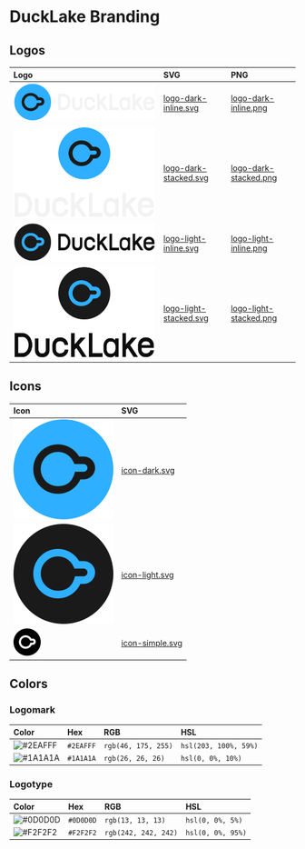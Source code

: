 # DuckLake Branding

## Logos

| Logo                                                    | SVG                                                        | PNG                                                        |
| :------------------------------------------------------ | :--------------------------------------------------------- | :--------------------------------------------------------- |
| ![logo-dark-inline](logos/svg/logo-dark-inline.svg)     | [logo-dark-inline.svg](logos/svg/logo-dark-inline.svg)     | [logo-dark-inline.png](logos/png/logo-dark-inline.png)     |
| ![logo-dark-stacked](logos/svg/logo-dark-stacked.svg)   | [logo-dark-stacked.svg](logos/svg/logo-dark-stacked.svg)   | [logo-dark-stacked.png](logos/png/logo-dark-stacked.png)   |
| ![logo-light-inline](logos/svg/logo-light-inline.svg)   | [logo-light-inline.svg](logos/svg/logo-light-inline.svg)   | [logo-light-inline.png](logos/png/logo-light-inline.png)   |
| ![logo-light-stacked](logos/svg/logo-light-stacked.svg) | [logo-light-stacked.svg](logos/svg/logo-light-stacked.svg) | [logo-light-stacked.png](logos/png/logo-light-stacked.png) |

## Icons

| Icon                                  | SVG                                      |
| :------------------------------------ | :--------------------------------------- |
| ![icon-dark](icons/icon-dark.svg)     | [icon-dark.svg](icons/icon-dark.svg)     |
| ![icon-light](icons/icon-light.svg)   | [icon-light.svg](icons/icon-light.svg)   |
| ![icon-simple](icons/icon-simple.svg) | [icon-simple.svg](icons/icon-simple.svg) |

## Colors

### Logomark

| Color                                              | Hex       | RGB                 | HSL                   |
| :------------------------------------------------- | :-------- | :------------------ | :-------------------- |
| ![#2EAFFF](https://place-hold.it/24/2EAFFF?text=+) | `#2EAFFF` | `rgb(46, 175, 255)` | `hsl(203, 100%, 59%)` |
| ![#1A1A1A](https://place-hold.it/24/1A1A1A?text=+) | `#1A1A1A` | `rgb(26, 26, 26)`   | `hsl(0, 0%, 10%)`     |

### Logotype

| Color                                              | Hex       | RGB                  | HSL               |
| :------------------------------------------------- | :-------- | :------------------- | :---------------- |
| ![#0D0D0D](https://place-hold.it/24/0D0D0D?text=+) | `#0D0D0D` | `rgb(13, 13, 13)`    | `hsl(0, 0%, 5%)`  |
| ![#F2F2F2](https://place-hold.it/24/F2F2F2?text=+) | `#F2F2F2` | `rgb(242, 242, 242)` | `hsl(0, 0%, 95%)` |
